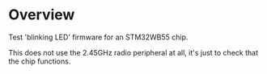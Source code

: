 # Overview

Test 'blinking LED' firmware for an STM32WB55 chip.

This does not use the 2.45GHz radio peripheral at all, it's just to check that the chip functions.
